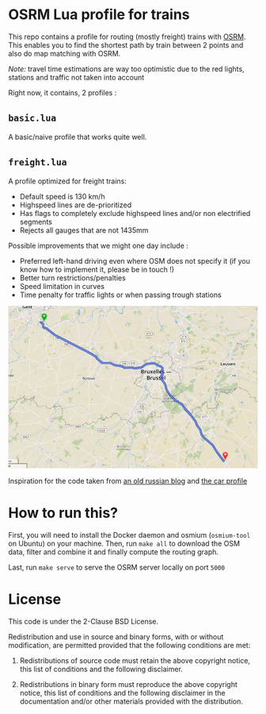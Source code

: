 # OSRM Lua profile for trains

This repo contains a profile for routing (mostly freight) trains with [OSRM](http://project-osrm.org/). This enables you to find the shortest path by train between 2 points and also do map matching with OSRM.

*Note:* travel time estimations are way too optimistic due to the red lights, stations and traffic not taken into account

Right now, it contains, 2 profiles :

## `basic.lua`
A basic/naive profile that works quite well.

## `freight.lua`
A profile optimized for freight trains:

* Default speed is 130 km/h
* Highspeed lines are de-prioritized
* Has flags to completely exclude highspeed lines and/or non electrified segments
* Rejects all gauges that are not 1435mm

Possible improvements that we might one day include :

* Preferred left-hand driving even where OSM does not specify it (if you know how to implement it, please be in touch !)
* Better turn restrictions/penalties
* Speed limitation in curves
* Time penalty for traffic lights or when passing trough stations

![screenshot of the demo](.screenshot.png)


Inspiration for the code taken from [an old russian blog](https://web.archive.org/web/20170608052036/http://flexnst.ru/2015/11/20/osrm-railway-profile/) and [the car profile](https://github.com/Project-OSRM/osrm-backend/blob/master/profiles/car.lua)

# How to run this?

First, you will need to install the Docker daemon and osmium (`osmium-tool` on Ubuntu) on your machine.
Then, run `make all` to download the OSM data, filter and combine it and finally compute the routing graph.

Last, run `make serve` to serve the OSRM server locally on port `5000`

# License

This code is under the 2-Clause BSD License.

Redistribution and use in source and binary forms, with or without modification, are permitted provided that the following conditions are met:

1. Redistributions of source code must retain the above copyright notice, this list of conditions and the following disclaimer.

2. Redistributions in binary form must reproduce the above copyright notice, this list of conditions and the following disclaimer in the documentation and/or other materials provided with the distribution.
